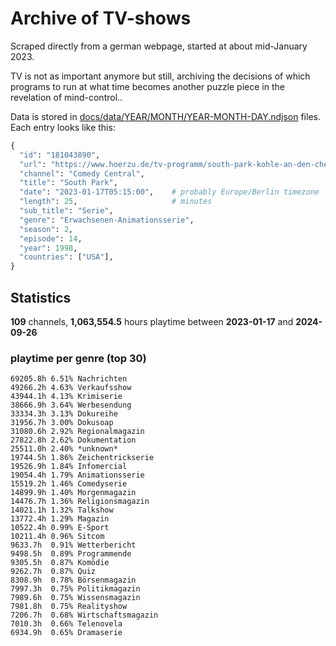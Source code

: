 # Archive of TV-shows

Scraped directly from a german webpage, started at about mid-January 2023.

TV is not as important anymore but still, archiving the decisions of which programs to run at what time
becomes another puzzle piece in the revelation of mind-control.. 

Data is stored in [docs/data/YEAR/MONTH/YEAR-MONTH-DAY.ndjson](docs/data/) files. 
Each entry looks like this:

```python
{
  "id": "181043890", 
  "url": "https://www.hoerzu.de/tv-programm/south-park-kohle-an-den-chefkoch/bid_181043890/", 
  "channel": "Comedy Central", 
  "title": "South Park", 
  "date": "2023-01-17T05:15:00",    # probably Europe/Berlin timezone 
  "length": 25,                     # minutes 
  "sub_title": "Serie", 
  "genre": "Erwachsenen-Animationsserie", 
  "season": 2, 
  "episode": 14, 
  "year": 1998, 
  "countries": ["USA"],
}
```

## Statistics

**109** channels, **1,063,554.5** hours playtime between **2023-01-17** and **2024-09-26**


### playtime per genre (top 30)

    69205.8h 6.51% Nachrichten
    49266.2h 4.63% Verkaufsshow
    43944.1h 4.13% Krimiserie
    38666.9h 3.64% Werbesendung
    33334.3h 3.13% Dokureihe
    31956.7h 3.00% Dokusoap
    31080.6h 2.92% Regionalmagazin
    27822.8h 2.62% Dokumentation
    25511.0h 2.40% *unknown*
    19744.5h 1.86% Zeichentrickserie
    19526.9h 1.84% Infomercial
    19054.4h 1.79% Animationsserie
    15519.2h 1.46% Comedyserie
    14899.9h 1.40% Morgenmagazin
    14476.7h 1.36% Religionsmagazin
    14021.1h 1.32% Talkshow
    13772.4h 1.29% Magazin
    10522.4h 0.99% E-Sport
    10211.4h 0.96% Sitcom
    9633.7h  0.91% Wetterbericht
    9498.5h  0.89% Programmende
    9305.5h  0.87% Komödie
    9262.7h  0.87% Quiz
    8308.9h  0.78% Börsenmagazin
    7997.3h  0.75% Politikmagazin
    7989.6h  0.75% Wissensmagazin
    7981.8h  0.75% Realityshow
    7206.7h  0.68% Wirtschaftsmagazin
    7010.3h  0.66% Telenovela
    6934.9h  0.65% Dramaserie
